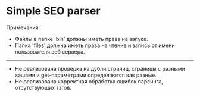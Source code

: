 Simple SEO parser
================

Примечания:
- Файлы в папке 'bin' должны иметь права на запуск.
- Папка 'files' должна иметь права на чтение и запись от имени пользователя веб сервера.
---
- Не реализована проверка на дубли страниц, страницы с разными хэшами и get-параметрами определяются как разные.
- Не реализована корректная обработка ошибок парсинга, отсутствующих тэгов.

<!--It's my solution of test project.

Files in 'bin' directory must have rights for execute. -->
